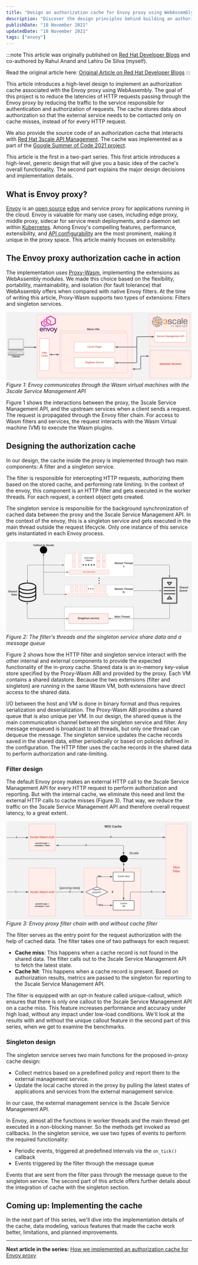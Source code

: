 ```yaml
---
title: "Design an authorization cache for Envoy proxy using WebAssembly"
description: "Discover the design principles behind building an authorization cache for Envoy proxy using Proxy-Wasm and WebAssembly, with integration to 3scale API Management. This article explains the architecture, design decisions, and benefits for API performance and scalability."
publishDate: "18 November 2021"
updatedDate: "18 November 2021"
tags: ["envoy"]
---
```


:::note
This article was originally published on [Red Hat Developer Blogs](https://developers.redhat.com/) and co-authored by Rahul Anand and Lahiru De Silva (myself).

Read the original article here: [Original Article on Red Hat Developer Blogs](https://developers.redhat.com/articles/2021/11/18/design-authorization-cache-envoy-proxy-using-webassembly)
:::

This article introduces a high-level design to implement an authorization cache associated with the Envoy proxy using WebAssembly. The goal of this project is to reduce the latencies of HTTP requests passing through the Envoy proxy by reducing the traffic to the service responsible for authentication and authorization of requests. The cache stores data about authorization so that the external service needs to be contacted only on cache misses, instead of for every HTTP request.

We also provide the source code of an authorization cache that interacts with [Red Hat 3scale API Management](https://developers.redhat.com/products/3scale/overview). The cache was implemented as a part of the [Google Summer of Code 2021 project](https://summerofcode.withgoogle.com/archive/2021/projects/6205479449001984).

This article is the first in a two-part series. This first article introduces a high-level, generic design that will give you a basic idea of the cache's overall functionality. The second part explains the major design decisions and implementation details.

## What is Envoy proxy?

[Envoy](https://www.envoyproxy.io/) is an [open source](https://developers.redhat.com/topics/open-source-communities) [edge](https://developers.redhat.com/topics/edge-computing) and service proxy for applications running in the cloud. Envoy is valuable for many use cases, including edge proxy, middle proxy, sidecar for service mesh deployments, and a daemon set within [Kubernetes](https://developers.redhat.com/topics/kubernetes). Among Envoy's compelling features, performance, extensibility, and [API configurability](https://developers.redhat.com/topics/api-management) are the most prominent, making it unique in the proxy space. This article mainly focuses on extensibility.

## The Envoy proxy authorization cache in action

The implementation uses [Proxy-Wasm](https://github.com/proxy-wasm/), implementing the extensions as WebAssembly modules. We made this choice based on the flexibility, portability, maintainability, and isolation (for fault tolerance) that WebAssembly offers when compared with native Envoy filters. At the time of writing this article, Proxy-Wasm supports two types of extensions: Filters and singleton services.

![Envoy communicates through the Wasm virtual machines with the 3scale Service Management API](./overview.webp)
_Figure 1: Envoy communicates through the Wasm virtual machines with the 3scale Service Management API_

Figure 1 shows the interactions between the proxy, the 3scale Service Management API, and the upstream services when a client sends a request. The request is propagated through the Envoy filter chain. For access to Wasm filters and services, the request interacts with the Wasm Virtual machine (VM) to execute the Wasm plugins.

## Designing the authorization cache

In our design, the cache inside the proxy is implemented through two main components: A filter and a singleton service.

The filter is responsible for intercepting HTTP requests, authorizing them based on the stored cache, and performing rate limiting. In the context of the envoy, this component is an HTTP filter and gets executed in the worker threads. For each request, a context object gets created.

The singleton service is responsible for the background synchronization of cached data between the proxy and the 3scale Service Management API. In the context of the envoy, this is a singleton service and gets executed in the main thread outside the request lifecycle. Only one instance of this service gets instantiated in each Envoy process.

![The filter's threads and the singleton service share data and a message queue](./overall.webp)
_Figure 2: The filter's threads and the singleton service share data and a message queue_

Figure 2 shows how the HTTP filter and singleton service interact with the other internal and external components to provide the expected functionality of the in-proxy cache. Shared data is an in-memory key-value store specified by the Proxy-Wasm ABI and provided by the proxy. Each VM contains a shared datastore. Because the two extensions (filter and singleton) are running in the same Wasm VM, both extensions have direct access to the shared data.

I/O between the host and VM is done in binary format and thus requires serialization and deserialization. The Proxy-Wasm ABI provides a shared queue that is also unique per VM. In our design, the shared queue is the main communication channel between the singleton service and filter. Any message enqueued is broadcast to all threads, but only one thread can dequeue the message. The singleton service updates the cache records saved in the shared data, either periodically or based on policies defined in the configuration. The HTTP filter uses the cache records in the shared data to perform authorization and rate-limiting.

### Filter design

The default Envoy proxy makes an external HTTP call to the 3scale Service Management API for every HTTP request to perform authorization and reporting. But with the internal cache, we eliminate this need and limit the external HTTP calls to cache misses (Figure 3). That way, we reduce the traffic on the 3scale Service Management API and therefore overall request latency, to a great extent.

![Envoy proxy filter chain with and without cache filter](filter.webp)
_Figure 3: Envoy proxy filter chain with and without cache filter_

The filter serves as the entry point for the request authorization with the help of cached data. The filter takes one of two pathways for each request:

- **Cache miss**: This happens when a cache record is not found in the shared data. The filter calls out to the 3scale Service Management API to fetch the latest state.
- **Cache hit**: This happens when a cache record is present. Based on authorization results, metrics are passed to the singleton for reporting to the 3scale Service Management API.

The filter is equipped with an opt-in feature called unique-callout, which ensures that there is only one callout to the 3scale Service Management API on a cache miss. This feature increases performance and accuracy under high load, without any impact under low-load conditions. We'll look at the results with and without the unique callout feature in the second part of this series, when we get to examine the benchmarks.

### Singleton design

The singleton service serves two main functions for the proposed in-proxy cache design:

- Collect metrics based on a predefined policy and report them to the external management service.
- Update the local cache stored in the proxy by pulling the latest states of applications and services from the external management service.

In our case, the external management service is the 3scale Service Management API.

In Envoy, almost all the functions in worker threads and the main thread get executed in a non-blocking manner. So the methods get invoked as callbacks. In the singleton service, we use two types of events to perform the required functionality:

- Periodic events, triggered at predefined intervals via the `on_tick()` callback
- Events triggered by the filter through the message queue

Events that are sent from the filter pass through the message queue to the singleton service. The second part of this article offers further details about the integration of cache with the singleton section.

## Coming up: Implementing the cache

In the next part of this series, we'll dive into the implementation details of the cache, data modeling, various features that made the cache work better, limitations, and planned improvements.

---

**Next article in the series:**
[How we implemented an authorization cache for Envoy proxy](https://nomadxd.github.io/posts/2021-11-25-how-we-implemented-authorization-cache-envoy-proxy/)
